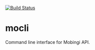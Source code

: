 [![Build Status](https://travis-ci.org/mobingilabs/mocli.svg?branch=master)](https://travis-ci.org/mobingilabs/mocli)

# mocli

Command line interface for Mobingi API.
